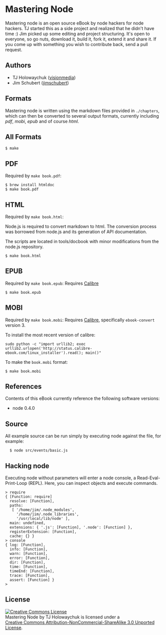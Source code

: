 # Mastering Node

 Mastering node is an open source eBook by node hackers for node hackers. TJ started this as a side project and realized that he didn't have time :) Jim picked up some editing and project structuring.  It's open to everyone, so go nuts, download it, build it, fork it, extend it and share it. If you come up with something you wish to contribute back, send a pull request.

## Authors

 - TJ Holowaychuk ([visionmedia](http://github.com/visionmedia))
 - Jim Schubert ([jimschubert](http://github.com/jimschubert))

## Formats

 Mastering node is written using the markdown files provided in `./chapters`, which can then be converted to several output formats, currently including _pdf_, _mobi_, _epub_ and of course _html_.

## All Formats

    $ make

## PDF

Required by `make book.pdf`:

    $ brew install htmldoc
    $ make book.pdf

## HTML

Required by `make book.html`:

Node.js is required to convert markdown to html.  The conversion process was borrowed from node.js and its generation of API documentation.

The scripts are located in tools/docbook with minor modifications from the node.js repository.

    $ make book.html

## EPUB

Required by `make book.epub`:
Requires [Calibre](http://calibre-ebook.com/)

    $ make book.epub

## MOBI

Required by `make book.mobi`:
Requires [Calibre](http://calibre-ebook.com/), specifically `ebook-convert` version 3.

To install the most recent version of calibre:

    sudo python -c "import urllib2; exec urllib2.urlopen('http://status.calibre-ebook.com/linux_installer').read(); main()"

To make the `book.mobi` format:

    $ make book.mobi

## References

Contents of this eBook currently reference the following software versions:

  - node 0.4.0

## Source

All example source can be run simply by executing node against the file,
for example:

      $ node src/events/basic.js

## Hacking node

Executing node without parameters will enter a node console, a Read-Eval-Print-Loop (REPL). Here, you can inspect objects and execute commands.

	> require
	{ [Function: require]
	  resolve: [Function],
	  paths: 
	   [ '/home/jim/.node_modules',
	     '/home/jim/.node_libraries',
	     '/usr/local/lib/node' ],
	  main: undefined,
	  extensions: { '.js': [Function], '.node': [Function] },
	  registerExtension: [Function],
	  cache: {} }
	> console
	{ log: [Function],
	  info: [Function],
	  warn: [Function],
	  error: [Function],
	  dir: [Function],
	  time: [Function],
	  timeEnd: [Function],
	  trace: [Function],
	  assert: [Function] }
	> 


## License

<a rel="license" href="http://creativecommons.org/licenses/by-nc-sa/3.0/"><img alt="Creative Commons License" style="border-width:0" src="http://creativecommons.org/images/public/somerights20.png" /></a><br /><span xmlns:dc="http://purl.org/dc/elements/1.1/" href="http://purl.org/dc/dcmitype/Text" property="dc:title" rel="dc:type">Mastering Node</span> by <span xmlns:cc="http://creativecommons.org/ns#" property="cc:attributionName">TJ Holowaychuk</span> is licensed under a <br/> <a rel="license" href="http://creativecommons.org/licenses/by-nc-sa/3.0/">Creative Commons Attribution-NonCommercial-ShareAlike 3.0 Unported License</a>.
